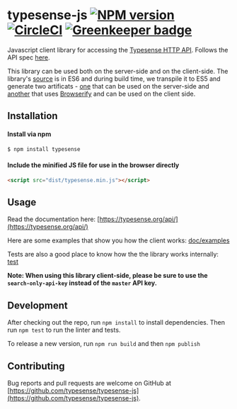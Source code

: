 # typesense-js [![NPM version][npm-image]][npm-url] [![CircleCI](https://circleci.com/gh/typesense/typesense-js.svg?style=shield&circle-token=5e6fd38721fb410cc667824d8e26517909d57731)](https://circleci.com/gh/typesense/typesense-js) [![Greenkeeper badge](https://badges.greenkeeper.io/typesense/typesense-js.svg)](https://greenkeeper.io/)

Javascript client library for accessing the [Typesense HTTP API](https://github.com/typesense/typesense). Follows the API spec [here](https://github.com/typesense/typesense-api-spec).

This library can be used both on the server-side and on the client-side. The library's [source](/src) is in ES6 and during build time, we transpile it to ES5 and generate two artificats - [one](/lib) that can be used on the server-side and [another](/dist) that uses [Browserify](http://browserify.org/) and can be used on the client side.

## Installation

#### Install via npm

```sh
$ npm install typesense
```

#### Include the minified JS file for use in the browser directly

```html
<script src="dist/typesense.min.js"></script>
```

## Usage

Read the documentation here: [https://typesense.org/api/](https://typesense.org/api/)

Here are some examples that show you how the client works: [doc/examples](doc/examples)

Tests are also a good place to know how the the library works internally: [test](test)

**Note: When using this library client-side, please be sure to use the `search-only-api-key` instead of the `master` API key.**

## Development

After checking out the repo, run `npm install` to install dependencies. Then run `npm test` to run the linter and tests.

To release a new version, run `npm run build` and then `npm publish`

## Contributing

Bug reports and pull requests are welcome on GitHub at [https://github.com/typesense/typesense-js](https://github.com/typesense/typesense-js).

[npm-image]: https://badge.fury.io/js/typesense.svg
[npm-url]: https://npmjs.org/package/typesense
